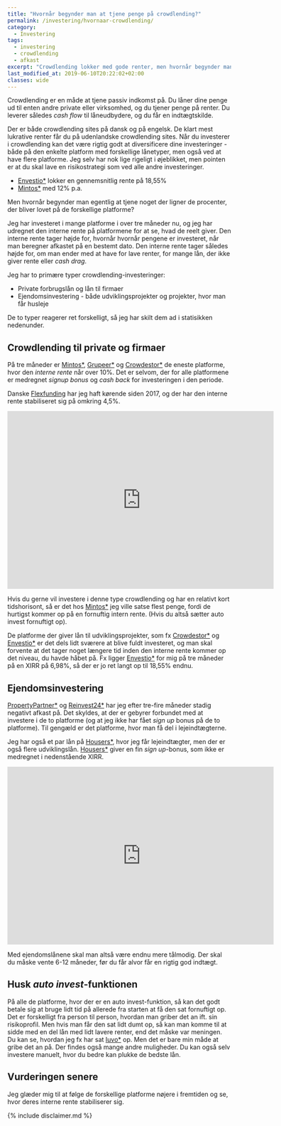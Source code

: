```yaml
---
title: "Hvornår begynder man at tjene penge på crowdlending?"
permalink: /investering/hvornaar-crowdlending/
category:
  - Investering
tags:
  - investering
  - crowdlending
  - afkast
excerpt: "Crowdlending lokker med gode renter, men hvornår begynder man faktisk at få god tilbagebetaling?"
last_modified_at: 2019-06-10T20:22:02+02:00
classes: wide
---
```


Crowdlending er en måde at tjene passiv indkomst på. Du låner dine penge ud til enten andre private eller virksomhed, og du tjener penge på renter. Du leverer således _cash flow_ til låneudbydere, og du får en indtægtskilde.

Der er både crowdlending sites på dansk og på engelsk. De klart mest lukrative renter får du på udenlandske crowdlending sites. Når du investerer i crowdlending kan det være rigtig godt at diversificere dine investeringer - både på den enkelte platform med forskellige lånetyper, men også ved at have flere platforme. Jeg selv har nok lige rigeligt i øjeblikket, men pointen er at du skal lave en risikostrategi som ved alle andre investeringer.

- [Envestio\*](/go/envestio/) lokker en gennemsnitlig rente på 18,55%
- [Mintos\*](/go/mintos/) med 12% p.a.

Men hvornår begynder man egentlig at tjene noget der ligner de procenter, der bliver lovet på de forskellige platforme?

Jeg har investeret i mange platforme i over tre måneder nu, og jeg har udregnet den interne rente på platformene for at se, hvad de reelt giver. Den interne rente tager højde for, hvornår hvornår pengene er investeret, når man beregner afkastet på en bestemt dato. Den interne rente tager således højde for, om man ender med at have for lave renter, for mange lån, der ikke giver rente eller _cash drag_.

Jeg har to primære typer crowdlending-investeringer:

- Private forbrugslån og lån til firmaer 
- Ejendomsinvestering - både udviklingsprojekter og projekter, hvor man får husleje

De to typer reagerer ret forskelligt, så jeg har skilt dem ad i statisikken nedenunder.

## Crowdlending til private og firmaer

På tre måneder er [Mintos\*](/go/mintos/), [Grupeer\*](/go/grupeer/) og [Crowdestor\*](/go/crowdestor/) de eneste platforme, hvor den _interne rente_ når over 10%. Det er selvom, der for alle platformene er medregnet _signup bonus_ og _cash back_ for investeringen i den periode.

Danske [Flexfunding](/go/flexfunding/) har jeg haft kørende siden 2017, og der har den interne rente stabiliseret sig på omkring 4,5%.

<iframe width="600" height="400" seamless frameborder="0" scrolling="no" src="https://docs.google.com/spreadsheets/d/e/2PACX-1vQKZZbdj1cM5A4yCXjtjhxowXHoMhioXI-OR-mEPmmGgqQhcSr250VUM8SGVvRkWZziWUYleizmqAC2/pubchart?oid=540153126&amp;format=image"></iframe>

Hvis du gerne vil investere i denne type crowdlending og har en relativt kort tidshorisont, så er det hos [Mintos\*](/go/mintos/) jeg ville satse flest penge, fordi de hurtigst kommer op på en fornuftig intern rente. (Hvis du altså sætter auto invest fornuftigt op).

De platforme der giver lån til udviklingsprojekter, som fx [Crowdestor\*](/go/crowdestor/) og [Envestio\*](/go/envestio/) er det dels lidt sværere at blive fuldt investeret, og man skal forvente at det tager noget længere tid inden den interne rente kommer op det niveau, du havde håbet på. Fx ligger [Envestio\*](/go/envestio/) for mig på tre måneder på en XIRR på 6,98%, så der er jo ret langt op til 18,55% endnu.

## Ejendomsinvestering

[PropertyPartner\*](/go/propertypartner/) og [Reinvest24\*](/go/reinvest24/) har jeg efter tre-fire måneder stadig negativt afkast på. Det skyldes, at der er gebyrer forbundet med at investere i de to platforme (og at jeg ikke har fået _sign up_ bonus på de to platforme). Til gengæld er det platforme, hvor man få del i lejeindtægterne. 

Jeg har også et par lån på [Housers\*](/go/housers/), hvor jeg får lejeindtægter, men der er også flere udviklingslån. [Housers\*](/go/housers/) giver en fin _sign up_-bonus, som ikke er medregnet i nedenstående XIRR.

<iframe width="600" height="400" seamless frameborder="0" scrolling="no" src="https://docs.google.com/spreadsheets/d/e/2PACX-1vQKZZbdj1cM5A4yCXjtjhxowXHoMhioXI-OR-mEPmmGgqQhcSr250VUM8SGVvRkWZziWUYleizmqAC2/pubchart?oid=782048792&amp;format=image"></iframe>

Med ejendomslånene skal man altså være endnu mere tålmodig. Der skal du måske vente 6-12 måneder, før du får alvor får en rigtig god indtægt.

## Husk _auto invest_-funktionen

På alle de platforme, hvor der er en auto invest-funktion, så kan det godt betale sig at bruge lidt tid på allerede fra starten at få den sat fornuftigt op. Det er forskelligt fra person til person, hvordan man griber det an ift. sin risikoprofil. Men hvis man får den sat lidt dumt op, så kan man komme til at sidde med en del lån med lidt lavere renter, end det måske var meningen. Du kan se, hvordan jeg fx har sat [Iuvo\*](/platform/iuvo/) op. Men det er bare min måde at gribe det an på. Der findes også mange andre muligheder. Du kan også selv investere manuelt, hvor du bedre kan plukke de bedste lån.

## Vurderingen senere

Jeg glæder mig til at følge de forskellige platforme nøjere i fremtiden og se, hvor deres interne rente stabiliserer sig.

{% include disclaimer.md %}
